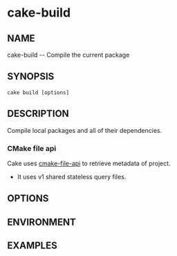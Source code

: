 # cake-build

## NAME

cake-build -- Compile the current package

## SYNOPSIS

`cake build [options]`

## DESCRIPTION

Compile local packages and all of their dependencies.

### CMake file api

Cake uses [cmake-file-api](https://cmake.org/cmake/help/latest/manual/cmake-file-api.7.html) to retrieve metadata of project.

- It uses v1 shared stateless query files.

## OPTIONS

## ENVIRONMENT

## EXAMPLES

